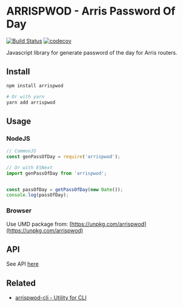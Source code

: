 # ARRISPWOD - Arris Password Of Day

[![Build Status](https://travis-ci.org/jesusgoku/arrispwod.svg?branch=master)](https://travis-ci.org/jesusgoku/arrispwod)
[![codecov](https://codecov.io/gh/jesusgoku/arrispwod/branch/master/graph/badge.svg)](https://codecov.io/gh/jesusgoku/arrispwod)

Javascript library for generate password of the day for Arris routers.

## Install

```bash
npm install arrispwod

# Or with yarn
yarn add arrispwod
```

## Usage

### NodeJS

```javascript
// CommonJS
const genPassOfDay = require('arrispwod');

// Or with ESNext
import genPassOfDay from 'arrispwod';


const passOfDay = getPassOfDay(new Date());
console.log(passOfDay);
```

### Browser

Use UMD package from: [https://unpkg.com/arrispwod](https://unpkg.com/arrispwod)

## API

See API [here](docs/api.md)

## Related

- [arrispwod-cli - Utility for CLI](https://www.npmjs.com/package/arrispwod-cli)
